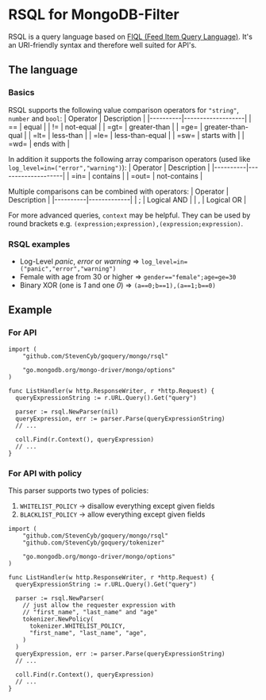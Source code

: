 # RSQL for MongoDB-Filter
RSQL is a query language based on [FIQL (Feed Item Query Language)](https://datatracker.ietf.org/doc/html/draft-nottingham-atompub-fiql-00).
It's an URI-friendly syntax and therefore well suited for API's. 

## The language
### Basics
RSQL supports the following value comparison operators for `"string"`, `number` and `bool`:
| Operator | Description       |
|----------|-------------------|
| ==       | equal             |
| !=       | not-equal         |
| =gt=     | greater-than      |
| =ge=     | greater-than-qual |
| =lt=     | less-than         |
| =le=     | less-than-equal   |
| =sw=     | starts with       |
| =wd=     | ends with         |

In addition it supports the following array comparison operators (used like `log_level=in=("error","warning")`):
| Operator | Description        |
|----------|--------------------|
| =in=           | contains     |
| =out=          | not-contains |

Multiple comparisons can be combined with operators:
| Operator | Description |
|----------|-------------|
| ;        | Logical AND |
| ,        | Logical OR  |

For more advanced queries, `context` may be helpful.
They can be used by round brackets e.g. `(expression;expression),(expression;expression)`.
### RSQL examples
- Log-Level *panic*, *error* or *warning* => `log_level=in=("panic","error","warning")`
- Female with age from 30 or higher => `gender=="female";age=ge=30`
- Binary XOR (one is *1* and one *0*) => `(a==0;b==1),(a==1;b==0)`
## Example
### For API
```golang
import (
	"github.com/StevenCyb/goquery/mongo/rsql"

	"go.mongodb.org/mongo-driver/mongo/options"
)

func ListHandler(w http.ResponseWriter, r *http.Request) {
  queryExpressionString := r.URL.Query().Get("query")

  parser := rsql.NewParser(nil)
  queryExpression, err := parser.Parse(queryExpressionString)
  // ...

  coll.Find(r.Context(), queryExpression)
  // ...
}
```

### For API with policy
This parser supports two types of policies:
1) `WHITELIST_POLICY` -> disallow everything except given fields
2) `BLACKLIST_POLICY` -> allow everything except given fields
```golang
import (
	"github.com/StevenCyb/goquery/mongo/rsql"
	"github.com/StevenCyb/goquery/tokenizer"

	"go.mongodb.org/mongo-driver/mongo/options"
)

func ListHandler(w http.ResponseWriter, r *http.Request) {
  queryExpressionString := r.URL.Query().Get("query")

  parser := rsql.NewParser(
    // just allow the requester expression with 
    // "first_name", "last_name" and "age"
    tokenizer.NewPolicy(
      tokenizer.WHITELIST_POLICY,
      "first_name", "last_name", "age",
    )
  )
  queryExpression, err := parser.Parse(queryExpressionString)
  // ...

  coll.Find(r.Context(), queryExpression)
  // ...
}
```
